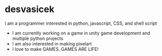 # desvasicek

I am a programmer interested in python, javascript, CSS, and shell script

- I am currently working on a game in unity game development and multiple python projects
- I am also interested in making pixelart
- I love to make GAMES. GAMES ARE LIFE!
